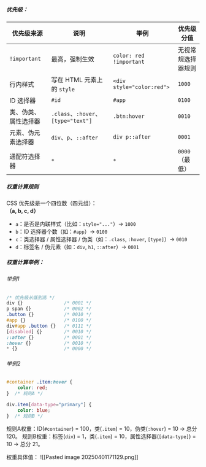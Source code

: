 ##### 优先级：
| 优先级来源        | 说明                                | 举例                        | 优先级分值      |
| ------------ | --------------------------------- | ------------------------- | ---------- |
| `!important` | 最高，强制生效                           | `color: red !important`   | 无视常规选择器规则  |
| 行内样式         | 写在 HTML 元素上的 `style`              | `<div style="color:red">` | `1000`     |
| ID 选择器       | `#id`                             | `#app`                    | `0100`     |
| 类、伪类、属性选择器   | `.class`、`:hover`、`[type="text"]` | `.btn:hover`              | `0010`     |
| 元素、伪元素选择器    | `div`、`p`、`::after`               | `div p::after`            | `0001`     |
| 通配符选择器       | `*`                               | `*`                       | `0000`（最低） |
##### 权重计算规则
CSS 优先级是一个四位数（四元组）：  
**（a, b, c, d）**
- `a`：是否是内联样式（比如：`style="..."`）→ `1000`
- `b`：ID 选择器个数（如：`#app`）→ `0100`
- `c`：类选择器 / 属性选择器 / 伪类（如：`.class`, `:hover`, `[type]`）→ `0010`
- `d`：标签名 / 伪元素（如：`div`, `h1`, `::after`）→ `0001`
##### 权重计算举例：
###### 举例1
```css
/* 优先级从低到高 */
div {}               /* 0001 */
p span {}            /* 0002 */
.button {}           /* 0010 */
#app {}              /* 0100 */
div#app .button {}   /* 0111 */
[disabled] {}        /* 0010 */
::after {}           /* 0001 */
:hover {}            /* 0010 */
* {}                 /* 0000 */
```
###### 举例2
```css
#container .item:hover { 
	color: red; 
}  /* 规则A */

div.item[data-type="primary"] { 
	color: blue; 
}  /* 规则B */
```
规则A权重：ID(`#container`) = 100，类(`.item`) = 10，伪类(`:hover`) = 10 → 总分 120。
规则B权重：标签(`div`) = 1，类(`.item`) = 10，属性选择器(`[data-type]`) = 10 → 总分 21。

权重具体值：
![[Pasted image 20250401171129.png]]